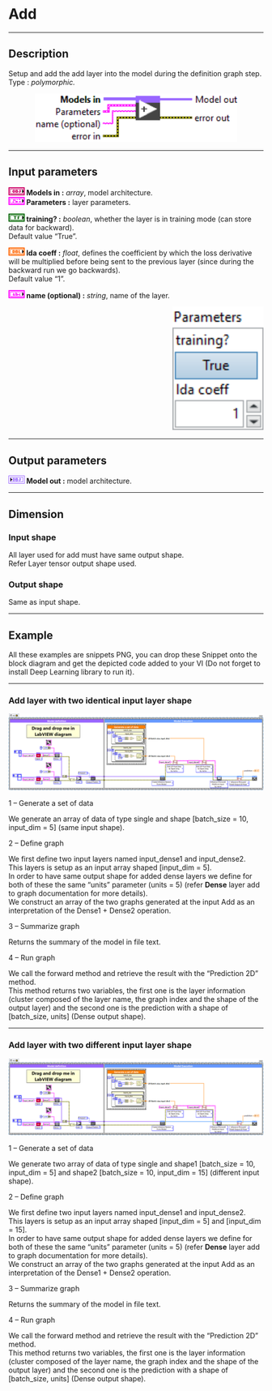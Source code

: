 # Add

---

## Description

Setup and add the add layer into the model during the definition graph step.  
Type : *polymorphic.*

<p align="center">
  <img src="./Add/add_add_to_graph.png" alt="Add Layer VI" width="400"/>
</p>

---

## Input parameters

**![OBJ](./Type/input_object.png) Models in :** *array*, model architecture.  
**![FCT](./Type/cluster.png) Parameters :** layer parameters.

**![TF](./Type/booleen.png) training? :** *boolean*, whether the layer is in training mode (can store data for backward).  
Default value “True”.

**![DBL](./Type/double.png) lda coeff :** *float*, defines the coefficient by which the loss derivative will be multiplied before being sent to the previous layer (since during the backward run we go backwards).  
Default value “1”.

**![ABC](./Type/string.png) name (optional) :** *string*, name of the layer.

<p align="right">
  <img src="./_params/layer_param.png" alt="Parameters" width="180"/>
</p>

---

## Output parameters

**![OBJ](./Type/output_model.png) Model out :** model architecture.

---

## Dimension

### Input shape
All layer used for add must have same output shape.  
Refer Layer tensor output shape used.

### Output shape
Same as input shape.

---

## Example

All these examples are snippets PNG, you can drop these Snippet onto the block diagram and get the depicted code added to your VI (Do not forget to install Deep Learning library to run it).

---

### Add layer with two identical input layer shape

<p align="center">
  <img src="./Add/1-add-with-two-identical-input-layer-shape.png" alt="Add Layer with identical inputs"/>
</p>

1 – Generate a set of data  

We generate an array of data of type single and shape [batch_size = 10, input_dim = 5] (same input shape).

2 – Define graph  

We first define two input layers named input_dense1 and input_dense2.  
This layers is setup as an input array shaped [input_dim = 5].  
In order to have same output shape for added dense layers we define for both of these the same “units” parameter (units = 5) (refer **Dense** layer add to graph documentation for more details).  
We construct an array of the two graphs generated at the input Add as an interpretation of the Dense1 + Dense2 operation.

3 – Summarize graph  

Returns the summary of the model in file text.

4 – Run graph  

We call the forward method and retrieve the result with the “Prediction 2D” method.  
This method returns two variables, the first one is the layer information (cluster composed of the layer name, the graph index and the shape of the output layer) and the second one is the prediction with a shape of [batch_size, units] (Dense output shape).

---

### Add layer with two different input layer shape

<p align="center">
  <img src="./Add/2-add-with-two-different-input-layer-shape.png" alt="Add Layer with different inputs"/>
</p>

1 – Generate a set of data  

We generate two array of data of type single and shape1 [batch_size = 10, input_dim = 5] and shape2 [batch_size = 10, input_dim = 15] (different input shape).

2 – Define graph  

We first define two input layers named input_dense1 and input_dense2.  
This layers is setup as an input array shaped [input_dim = 5] and [input_dim = 15].  
In order to have same output shape for added dense layers we define for both of these the same “units” parameter (units = 5) (refer **Dense** layer add to graph documentation for more details).  
We construct an array of the two graphs generated at the input Add as an interpretation of the Dense1 + Dense2 operation.

3 – Summarize graph  

Returns the summary of the model in file text.

4 – Run graph  

We call the forward method and retrieve the result with the “Prediction 2D” method.  
This method returns two variables, the first one is the layer information (cluster composed of the layer name, the graph index and the shape of the output layer) and the second one is the prediction with a shape of [batch_size, units] (Dense output shape).
